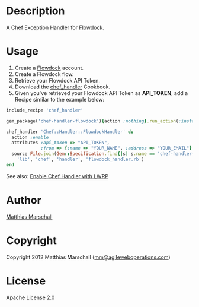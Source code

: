 Description
===========

A Chef Exception  Handler for [Flowdock](http://www.flowdock.com).

Usage
=====

1. Create a [Flowdock](http://www.flowdock.com) account.
2. Create a Flowdock flow.
3. Retrieve your Flowdock API Token.
4. Download the [chef_handler](http://community.opscode.com/cookbooks/chef_handler)
Cookbook.
5. Given you've retrieved your Flowdock API Token as **API_TOKEN**, add a Recipe similar to the example 
below:

```ruby
include_recipe 'chef_handler'

gem_package('chef-handler-flowdock'){action :nothing}.run_action(:install)

chef_handler 'Chef::Handler::FlowdockHandler' do
  action :enable
  attributes :api_token => "API_TOKEN",
             :from => {:name => "YOUR_NAME", :address => "YOUR_EMAIL"}
  source File.join(Gem::Specification.find{|s| s.name == 'chef-handler-flowdock'}.gem_dir,
    'lib', 'chef', 'handler', 'flowdock_handler.rb')
end
```

See also: [Enable Chef Handler with LWRP](http://docs.opscode.com/essentials_handlers_install.html#lwrp-chef-handler)


Author
======
[Matthias Marschall](https://github.com/mmarschall)


Copyright
=========
Copyright 2012 Matthias Marschall (mm@agileweboperations.com)


License
=======
Apache License 2.0